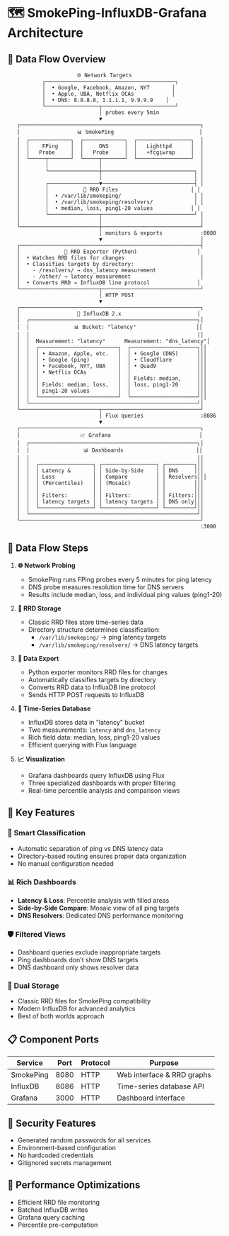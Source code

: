 # 🗺️ SmokePing-InfluxDB-Grafana Architecture

## 🔄 **Data Flow Overview**

```
                      🌐 Network Targets
           ┌─────────────────────────────────────────┐
           │  • Google, Facebook, Amazon, NYT       │
           │  • Apple, UBA, Netflix OCAs            │
           │  • DNS: 8.8.8.8, 1.1.1.1, 9.9.9.9    │
           └─────────────────┬───────────────────────┘
                             │ probes every 5min
                             ▼
   ┌─────────────────────────────────────────────────────────┐
   │                  📊 SmokePing                           │
   │  ┌─────────────┐  ┌─────────────┐  ┌─────────────────┐  │
   │  │    FPing    │  │     DNS     │  │   Lighttpd      │  │
   │  │   Probe     │  │   Probe     │  │   +fcgiwrap     │  │
   │  └─────┬───────┘  └─────┬───────┘  └─────────────────┘  │
   │        │                │                               │
   │        └────────────────┼─────────────────────────────┐ │
   │                         │                             │ │
   │        ┌────────────────▼─────────────────────────────┤ │
   │        │           📁 RRD Files                       │ │
   │        │  • /var/lib/smokeping/                       │ │
   │        │  • /var/lib/smokeping/resolvers/             │ │
   │        │  • median, loss, ping1-20 values            │ │
   │        └────────────────┬─────────────────────────────┘ │
   │                         │                               │
   └─────────────────────────┼───────────────────────────────┘
                             │ monitors & exports            :8080
                             ▼                               │
   ┌─────────────────────────────────────────────────────────┤
   │              🚀 RRD Exporter (Python)                   │
   │  • Watches RRD files for changes                        │
   │  • Classifies targets by directory:                     │
   │    - /resolvers/ → dns_latency measurement              │
   │    - /other/ → latency measurement                      │
   │  • Converts RRD → InfluxDB line protocol               │
   └─────────────────────────┬───────────────────────────────┘
                             │ HTTP POST
                             ▼
   ┌─────────────────────────────────────────────────────────┐
   │                  💾 InfluxDB 2.x                        │
   │  ┌─────────────────────────────────────────────────────┐│
   │  │              📊 Bucket: "latency"                   ││
   │  │                                                     ││
   │  │  Measurement: "latency"      Measurement: "dns_latency"│
   │  │  ┌─────────────────────────┐  ┌─────────────────────┐││
   │  │  │ • Amazon, Apple, etc.   │  │ • Google (DNS)      │││
   │  │  │ • Google (ping)         │  │ • Cloudflare        │││
   │  │  │ • Facebook, NYT, UBA    │  │ • Quad9             │││
   │  │  │ • Netflix OCAs          │  │                     │││
   │  │  │                         │  │ Fields: median,     │││
   │  │  │ Fields: median, loss,   │  │ loss, ping1-20      │││
   │  │  │ ping1-20 values         │  │                     │││
   │  │  └─────────────────────────┘  └─────────────────────┘││
   │  └─────────────────────────────────────────────────────┘│
   └─────────────────────────┬───────────────────────────────┘
                             │ Flux queries                  :8086
                             ▼
   ┌─────────────────────────────────────────────────────────┐
   │                   📈 Grafana                            │
   │  ┌─────────────────────────────────────────────────────┐│
   │  │                 📊 Dashboards                       ││
   │  │                                                     ││
   │  │  ┌─────────────────┐ ┌─────────────────┐ ┌─────────┐││
   │  │  │ Latency &       │ │ Side-by-Side    │ │ DNS     │││
   │  │  │ Loss            │ │ Compare         │ │ Resolvers│││
   │  │  │ (Percentiles)   │ │ (Mosaic)        │ │         │││
   │  │  │                 │ │                 │ │         │││
   │  │  │ Filters:        │ │ Filters:        │ │ Filters:│││
   │  │  │ latency targets │ │ latency targets │ │ DNS only│││
   │  │  └─────────────────┘ └─────────────────┘ └─────────┘││
   │  └─────────────────────────────────────────────────────┘│
   └─────────────────────────────────────────────────────────┘
                                                             :3000
```

## 🔄 **Data Flow Steps**

1. **🌐 Network Probing**
   - SmokePing runs FPing probes every 5 minutes for ping latency
   - DNS probe measures resolution time for DNS servers
   - Results include median, loss, and individual ping values (ping1-20)

2. **📁 RRD Storage**
   - Classic RRD files store time-series data
   - Directory structure determines classification:
     - `/var/lib/smokeping/` → ping latency targets
     - `/var/lib/smokeping/resolvers/` → DNS latency targets

3. **🚀 Data Export**
   - Python exporter monitors RRD files for changes
   - Automatically classifies targets by directory
   - Converts RRD data to InfluxDB line protocol
   - Sends HTTP POST requests to InfluxDB

4. **💾 Time-Series Database**
   - InfluxDB stores data in "latency" bucket
   - Two measurements: `latency` and `dns_latency`
   - Rich field data: median, loss, ping1-20 values
   - Efficient querying with Flux language

5. **📈 Visualization**
   - Grafana dashboards query InfluxDB using Flux
   - Three specialized dashboards with proper filtering
   - Real-time percentile analysis and comparison views

## 🎯 **Key Features**

### **🔧 Smart Classification**
- Automatic separation of ping vs DNS latency data
- Directory-based routing ensures proper data organization
- No manual configuration needed

### **📊 Rich Dashboards**
- **Latency & Loss**: Percentile analysis with filled areas
- **Side-by-Side Compare**: Mosaic view of all ping targets
- **DNS Resolvers**: Dedicated DNS performance monitoring

### **🛡️ Filtered Views**
- Dashboard queries exclude inappropriate targets
- Ping dashboards don't show DNS targets
- DNS dashboard only shows resolver data

### **🔄 Dual Storage**
- Classic RRD files for SmokePing compatibility
- Modern InfluxDB for advanced analytics
- Best of both worlds approach

## 📋 **Component Ports**

| Service | Port | Protocol | Purpose |
|---------|------|----------|---------|
| SmokePing | 8080 | HTTP | Web interface & RRD graphs |
| InfluxDB | 8086 | HTTP | Time-series database API |
| Grafana | 3000 | HTTP | Dashboard interface |

## 🔐 **Security Features**

- Generated random passwords for all services
- Environment-based configuration
- No hardcoded credentials
- Gitignored secrets management

## 🚀 **Performance Optimizations**

- Efficient RRD file monitoring
- Batched InfluxDB writes
- Grafana query caching
- Percentile pre-computation